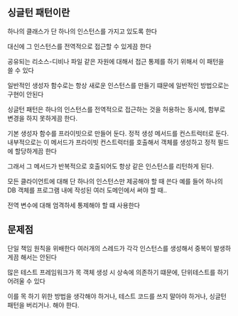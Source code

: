 ## 싱글턴 패턴이란

하나의 클래스가 단 하나의 인스턴스를 가지고 있도록 한다

대신에 그 인스턴스를 전역적으로 접근할 수 있게끔 한다

공유되는 리소스-디비나 파일 같은 자원에 대해서 접근 통제를 하기 위해서
이 패턴을 쓸 수 있다

일반적인 생성자 함수로는 항상 새로운 인스턴스를 만들기 떄문에 일반적인 방법으로는 구현이 안된다

싱글턴 패턴은 하나의 인스턴스를 전역적으로 접근하는 것을 허용하는 동시에,
함부로 변경을 하지 못하게끔 한다.

기본 생성자 함수를 프라이빗으로 만들어 둔다.
정적 생성 메서드를 컨스트럭터로 둔다.
내부적으로는 이 메서드가 프라이빗 컨스트럭터를 호출해서 객체를 생성하고 정적 필드에 할당하게끔 한다

그래서 그 메서드가 반복적으로 호출되어도 항상 같은 인스턴스를 리턴하게 된다.

모든 클라이언트에 대해 단 하나의 인스턴스만 제공해야 할 때 쓴다
예를 들어 하나의 DB 객체를 프로그램 내에 작성된 여러 도메인에서 써야 할 때..

전역 변수에 대해 엄격하세 통제해야 할 떄 사용한다

## 문제점

단일 책임 원칙을 위배한다
여러개의 스레드가 각각 인스턴스를 생성해서 중복이 발생하게끔 해서는 안된다

많은 테스트 프레임워크가 목 객체 생성 시 상속에 의존하기 떄문에,
단위테스트를 하기 어려울 수 있다

이를 목 하기 위한 방법을 생각해야 하거나, 테스트 코드를 쓰지 말아야 하거나, 싱글턴 패턴을 버리거나. 해야 한다.
